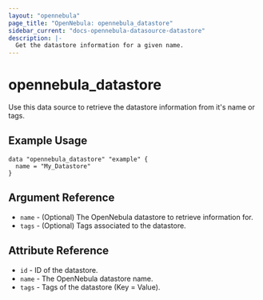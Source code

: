 ```yaml
---
layout: "opennebula"
page_title: "OpenNebula: opennebula_datastore"
sidebar_current: "docs-opennebula-datasource-datastore"
description: |-
  Get the datastore information for a given name.
---
```


# opennebula_datastore

Use this data source to retrieve the datastore information from it's name or tags.

## Example Usage

```hcl
data "opennebula_datastore" "example" {
  name = "My_Datastore"
}
```

## Argument Reference

* `name` - (Optional) The OpenNebula datastore to retrieve information for.
* `tags` - (Optional) Tags associated to the datastore.

## Attribute Reference

* `id` - ID of the datastore.
* `name` - The OpenNebula datastore name.
* `tags` - Tags of the datastore (Key = Value).

